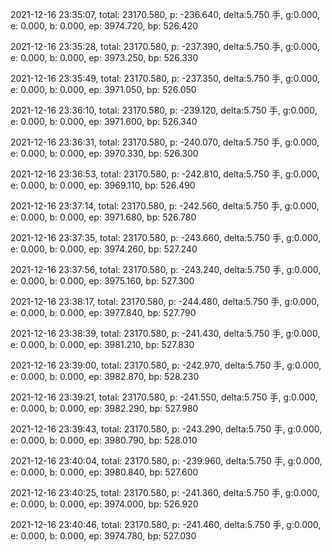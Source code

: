 2021-12-16 23:35:07, total: 23170.580, p: -236.640, delta:5.750 手, g:0.000, e: 0.000, b: 0.000, ep: 3974.720, bp: 526.420

2021-12-16 23:35:28, total: 23170.580, p: -237.390, delta:5.750 手, g:0.000, e: 0.000, b: 0.000, ep: 3973.250, bp: 526.330

2021-12-16 23:35:49, total: 23170.580, p: -237.350, delta:5.750 手, g:0.000, e: 0.000, b: 0.000, ep: 3971.050, bp: 526.050

2021-12-16 23:36:10, total: 23170.580, p: -239.120, delta:5.750 手, g:0.000, e: 0.000, b: 0.000, ep: 3971.600, bp: 526.340

2021-12-16 23:36:31, total: 23170.580, p: -240.070, delta:5.750 手, g:0.000, e: 0.000, b: 0.000, ep: 3970.330, bp: 526.300

2021-12-16 23:36:53, total: 23170.580, p: -242.810, delta:5.750 手, g:0.000, e: 0.000, b: 0.000, ep: 3969.110, bp: 526.490

2021-12-16 23:37:14, total: 23170.580, p: -242.560, delta:5.750 手, g:0.000, e: 0.000, b: 0.000, ep: 3971.680, bp: 526.780

2021-12-16 23:37:35, total: 23170.580, p: -243.660, delta:5.750 手, g:0.000, e: 0.000, b: 0.000, ep: 3974.260, bp: 527.240

2021-12-16 23:37:56, total: 23170.580, p: -243.240, delta:5.750 手, g:0.000, e: 0.000, b: 0.000, ep: 3975.160, bp: 527.300

2021-12-16 23:38:17, total: 23170.580, p: -244.480, delta:5.750 手, g:0.000, e: 0.000, b: 0.000, ep: 3977.840, bp: 527.790

2021-12-16 23:38:39, total: 23170.580, p: -241.430, delta:5.750 手, g:0.000, e: 0.000, b: 0.000, ep: 3981.210, bp: 527.830

2021-12-16 23:39:00, total: 23170.580, p: -242.970, delta:5.750 手, g:0.000, e: 0.000, b: 0.000, ep: 3982.870, bp: 528.230

2021-12-16 23:39:21, total: 23170.580, p: -241.550, delta:5.750 手, g:0.000, e: 0.000, b: 0.000, ep: 3982.290, bp: 527.980

2021-12-16 23:39:43, total: 23170.580, p: -243.290, delta:5.750 手, g:0.000, e: 0.000, b: 0.000, ep: 3980.790, bp: 528.010

2021-12-16 23:40:04, total: 23170.580, p: -239.960, delta:5.750 手, g:0.000, e: 0.000, b: 0.000, ep: 3980.840, bp: 527.600

2021-12-16 23:40:25, total: 23170.580, p: -241.360, delta:5.750 手, g:0.000, e: 0.000, b: 0.000, ep: 3974.000, bp: 526.920

2021-12-16 23:40:46, total: 23170.580, p: -241.460, delta:5.750 手, g:0.000, e: 0.000, b: 0.000, ep: 3974.780, bp: 527.030